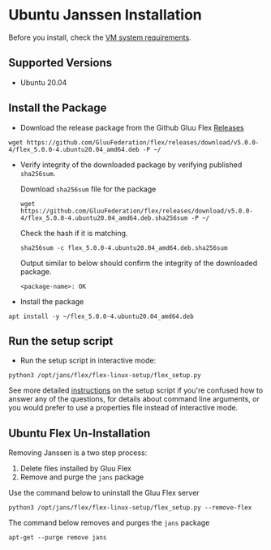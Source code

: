 
# Ubuntu Janssen Installation

Before you install, check the [VM system requirements](vm-requirements.md).

## Supported Versions
- Ubuntu 20.04

## Install the Package

- Download the release package from the Github Gluu Flex [Releases](https://github.com/GluuFederation/flex/releases)

```
wget https://github.com/GluuFederation/flex/releases/download/v5.0.0-4/flex_5.0.0-4.ubuntu20.04_amd64.deb -P ~/
```

- Verify integrity of the downloaded package by verifying published `sha256sum`.   

    Download `sha256sum` file for the package

    ```shell
    wget https://github.com/GluuFederation/flex/releases/download/v5.0.0-4/flex_5.0.0-4.ubuntu20.04_amd64.deb.sha256sum -P ~/
    ```

    Check the hash if it is matching. 

    ```shell
    sha256sum -c flex_5.0.0-4.ubuntu20.04_amd64.deb.sha256sum
    ```

    Output similar to below should confirm the integrity of the downloaded package.
    
    ```text
    <package-name>: OK
    ```

- Install the package

```
apt install -y ~/flex_5.0.0-4.ubuntu20.04_amd64.deb
```

## Run the setup script

- Run the setup script in interactive mode:

```
python3 /opt/jans/flex/flex-linux-setup/flex_setup.py
```

See more detailed [instructions](../setup.md) on the setup script if you're confused how to answer any of the questions, for details about command line arguments, or you would prefer to use a properties file instead of interactive mode.

## Ubuntu Flex Un-Installation

Removing Janssen is a two step process:

1. Delete files installed by Gluu Flex
1. Remove and purge the `jans` package

Use the command below to uninstall the Gluu Flex server

```
python3 /opt/jans/flex/flex-linux-setup/flex_setup.py --remove-flex
```

<!-- I need to add the output when command is run. -->


The command below removes and purges the `jans` package

```
apt-get --purge remove jans
```

<!-- I need to add the output when command is run. -->
